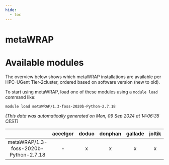 ```yaml
---
hide:
  - toc
---
```


metaWRAP
========

# Available modules


The overview below shows which metaWRAP installations are available per HPC-UGent Tier-2cluster, ordered based on software version (new to old).

To start using metaWRAP, load one of these modules using a `module load` command like:

```shell
module load metaWRAP/1.3-foss-2020b-Python-2.7.18
```

*(This data was automatically generated on Mon, 09 Sep 2024 at 14:06:35 CEST)*  

| |accelgor|doduo|donphan|gallade|joltik|shinx|skitty|
| :---: | :---: | :---: | :---: | :---: | :---: | :---: | :---: |
|metaWRAP/1.3-foss-2020b-Python-2.7.18|-|x|x|x|x|-|x|
